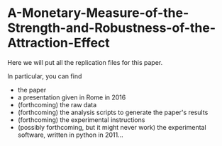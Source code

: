 # A-Monetary-Measure-of-the-Strength-and-Robustness-of-the-Attraction-Effect

Here we will put all the replication files for this paper.

In particular, you can find

- the paper
- a presentation given in Rome in 2016
- (forthcoming) the raw data
- (forthcoming) the analysis scripts to generate the paper's results
- (forthcoming) the experimental instructions
- (possibly forthcoming, but it might never work) the experimental software, written in python in 2011...


